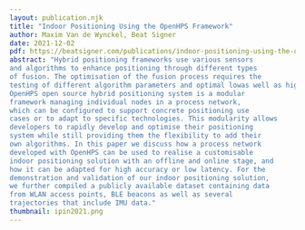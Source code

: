 ```yaml
---
layout: publication.njk
title: "Indoor Positioning Using the OpenHPS Framework"
author: Maxim Van de Wynckel, Beat Signer
date: 2021-12-02
pdf: https://beatsigner.com/publications/indoor-positioning-using-the-openhps-framework.pdf
abstract: "Hybrid positioning frameworks use various sensors
and algorithms to enhance positioning through different types
of fusion. The optimisation of the fusion process requires the
testing of different algorithm parameters and optimal lowas well as high-level sensor fusion techniques. The presented
OpenHPS open source hybrid positioning system is a modular
framework managing individual nodes in a process network,
which can be configured to support concrete positioning use
cases or to adapt to specific technologies. This modularity allows
developers to rapidly develop and optimise their positioning
system while still providing them the flexibility to add their
own algorithms. In this paper we discuss how a process network
developed with OpenHPS can be used to realise a customisable
indoor positioning solution with an offline and online stage, and
how it can be adapted for high accuracy or low latency. For the
demonstration and validation of our indoor positioning solution,
we further compiled a publicly available dataset containing data
from WLAN access points, BLE beacons as well as several
trajectories that include IMU data."
thumbnail: ipin2021.png
---
```

